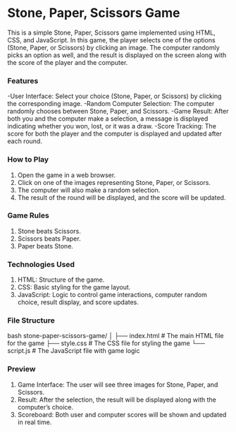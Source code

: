 # Stone, Paper, Scissors Game
This is a simple Stone, Paper, Scissors game implemented using HTML, CSS, and JavaScript. In this game, the player selects one of the options (Stone, Paper, or Scissors) by clicking an image. The computer randomly picks an option as well, and the result is displayed on the screen along with the score of the player and the computer.

<h3>Features</h3>

-User Interface: Select your choice (Stone, Paper, or Scissors) by clicking the corresponding image.
-Random Computer Selection: The computer randomly chooses between Stone, Paper, and Scissors.
-Game Result: After both you and the computer make a selection, a message is displayed indicating whether you won, lost, or it was a draw.
-Score Tracking: The score for both the player and the computer is displayed and updated after each round.

<h3>How to Play</h3>
<ol>
<li>Open the game in a web browser.</li>
<li>Click on one of the images representing Stone, Paper, or Scissors.</li>
<li>The computer will also make a random selection.</li>
<li>The result of the round will be displayed, and the score will be updated.</li>
</ol>

<h3>Game Rules</h3>
<ol>
  
<li>Stone beats Scissors.</li>
<li>Scissors beats Paper.</li>
<li>Paper beats Stone.</li>
</ol>

<h3>Technologies Used</h3>
<ol>
<li>HTML: Structure of the game.</li>
<li>CSS: Basic styling for the game layout.</li>
<li>JavaScript: Logic to control game interactions, computer random choice, result display, and score updates.</li>
</ol>

<h3>File Structure</h3>
bash
stone-paper-scissors-game/
│
├── index.html         # The main HTML file for the game
├── style.css          # The CSS file for styling the game
└── script.js          # The JavaScript file with game logic

<h3>Preview</h3>
<ol>
 
 <li>Game Interface: The user will see three images for Stone, Paper, and Scissors.</li>
 <li>Result: After the selection, the result will be displayed along with the computer’s choice.</li>
 <li>Scoreboard: Both user and computer scores will be shown and updated in real time.</li>
</ol>
